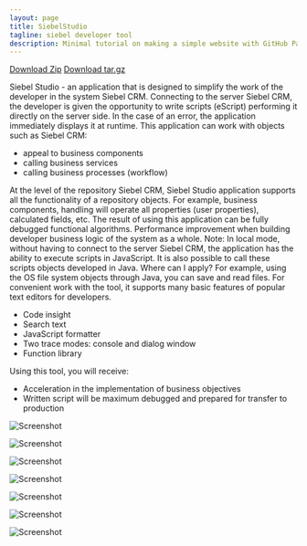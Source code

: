 ```yaml
---
layout: page
title: SiebelStudio
tagline: siebel developer tool
description: Minimal tutorial on making a simple website with GitHub Pages
---
```


[Download Zip](/dist/SiebelStudio.zip)
[Download tar.gz](/dist/SiebelStudio.tar.gz)

Siebel Studio - an application that is designed to simplify the work of the developer in the system Siebel CRM. Connecting to the server Siebel CRM, the developer is given the opportunity to write scripts (eScript) performing it directly on the server side. In the case of an error, the application immediately displays it at runtime. This application can work with objects such as Siebel CRM:

* appeal to business components
* calling business services
* calling business processes (workflow)

At the level of the repository Siebel CRM, Siebel Studio application supports all the functionality of a repository objects. For example, business components, handling will operate all properties (user properties), calculated fields, etc. The result of using this application can be fully debugged functional algorithms. Performance improvement when building developer business logic of the system as a whole. Note: In local mode, without having to connect to the server Siebel CRM, the application has the ability to execute scripts in JavaScript. It is also possible to call these scripts objects developed in Java. Where can I apply? For example, using the OS file system objects through Java, you can save and read files.
For convenient work with the tool, it supports many basic features of popular text editors for developers.

* Code insight
* Search text
* JavaScript formatter
* Two trace modes: console and dialog window
* Function library

Using this tool, you will receive:

* Acceleration in the implementation of business objectives
* Written script will be maximum debugged and prepared for transfer to production

![Screenshot](/assets/screenshot/1.png)

![Screenshot](/assets/screenshot/2.png)

![Screenshot](/assets/screenshot/3.png)

![Screenshot](/assets/screenshot/4.png)

![Screenshot](/assets/screenshot/5.png)

![Screenshot](/assets/screenshot/6.png)

![Screenshot](/assets/screenshot/7.png)
